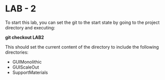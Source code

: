 # LAB - 2

To start this lab, you can set the git to the start state by going to the project directory and executing:

**git checkout LAB2**

This should set the current content of the directory to include the following directories:

* GUIMonolithic
* GUIScaleOut
* SupportMaterials





